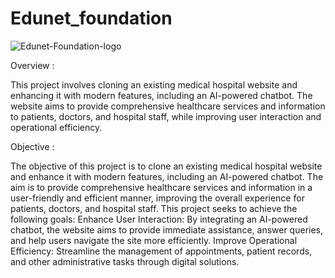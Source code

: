# Edunet_foundation
![Edunet-Foundation-logo](https://github.com/bigfoot-23/Edunet_foundation/assets/138700644/87fbe257-6d5d-43ad-9780-b5b68e016c1b)

Overview :


This project involves cloning an existing medical hospital website and enhancing it with modern features, including an AI-powered chatbot. The  website aims to provide comprehensive healthcare services and information to patients, doctors, and hospital staff, while improving user interaction and operational efficiency.





Objective :


The objective of this project is to clone an existing medical hospital website and enhance it with modern features, including an AI-powered chatbot. The aim is to provide comprehensive healthcare services and information in a user-friendly and efficient manner, improving the overall experience for patients, doctors, and hospital staff. This project seeks to achieve the following goals:
Enhance User Interaction: By integrating an AI-powered chatbot, the website aims to provide immediate assistance, answer queries, and help users navigate the site more efficiently.
Improve Operational Efficiency: Streamline the management of appointments, patient records, and other administrative tasks through digital solutions.
